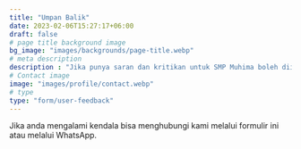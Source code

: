 ```yaml
---
title: "Umpan Balik"
date: 2023-02-06T15:27:17+06:00
draft: false
# page title background image
bg_image: "images/backgrounds/page-title.webp"
# meta description
description : "Jika punya saran dan kritikan untuk SMP Muhima boleh diisi form feeback ini agar dapat kami evaluasi untuk kedepannya."
# Contact image
image: "images/profile/contact.webp"
# type
type: "form/user-feedback"
---
```


Jika anda mengalami kendala bisa menghubungi kami melalui formulir ini atau melalui WhatsApp.
